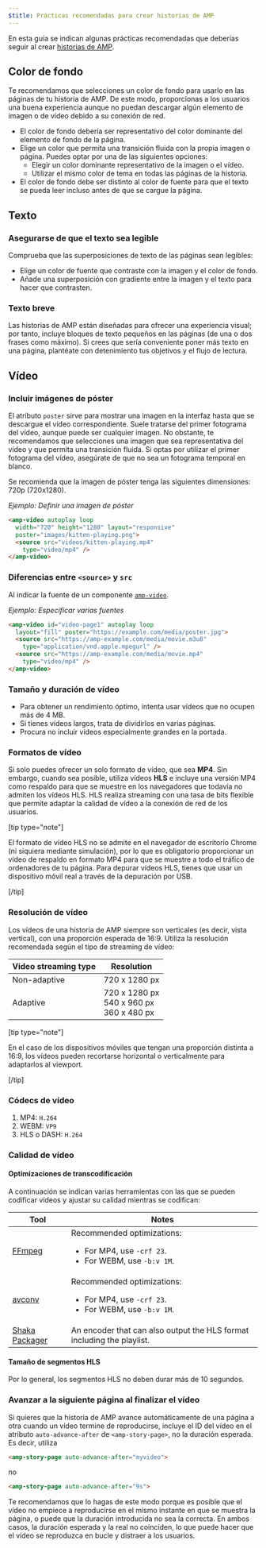 ```yaml
---
$title: Prácticas recomendadas para crear historias de AMP
---
```


En esta guía se indican algunas prácticas recomendadas que deberías seguir al crear [historias de AMP](../../../documentation/components/reference/amp-story.md).

## Color de fondo  

Te recomendamos que selecciones un color de fondo para usarlo en las páginas de tu historia de AMP. De este modo, proporcionas a los usuarios una buena experiencia aunque no puedan descargar algún elemento de imagen o de vídeo debido a su conexión de red.

*   El color de fondo debería ser representativo del color dominante del elemento de fondo de la página.
*   Elige un color que permita una transición fluida con la propia imagen o página. Puedes optar por una de las siguientes opciones:
    *   Elegir un color dominante representativo de la imagen o el vídeo.
    *   Utilizar el mismo color de tema en todas las páginas de la historia. 
*   El color de fondo debe ser distinto al color de fuente para que el texto se pueda leer incluso antes de que se cargue la página.

## Texto 

### Asegurarse de que el texto sea legible

Comprueba que las superposiciones de texto de las páginas sean legibles:

* Elige un color de fuente que contraste con la imagen y el color de fondo.
* Añade una superposición con gradiente entre la imagen y el texto para hacer que contrasten.

### Texto breve   

Las historias de AMP están diseñadas para ofrecer una experiencia visual; por tanto, incluye bloques de texto pequeños en las páginas (de una o dos frases como máximo). Si crees que sería conveniente poner más texto en una página, plantéate con detenimiento tus objetivos y el flujo de lectura.

## Vídeo  

### Incluir imágenes de póster 

El atributo `poster` sirve para mostrar una imagen en la interfaz hasta que se descargue el vídeo correspondiente. Suele tratarse del primer fotograma del vídeo, aunque puede ser cualquier imagen.  No obstante, te recomendamos que selecciones una imagen que sea representativa del vídeo y que permita una transición fluida. Si optas por utilizar el primer fotograma del vídeo, asegúrate de que no sea un fotograma temporal en blanco. 

Se recomienda que la imagen de póster tenga las siguientes dimensiones: 720p (720x1280).

*Ejemplo: Definir una imagen de póster*

```html
<amp-video autoplay loop
  width="720" height="1280" layout="responsive"
  poster="images/kitten-playing.png">
  <source src="videos/kitten-playing.mp4"
    type="video/mp4" />
</amp-video>
```

### Diferencias entre `<source>` y `src` 

Al indicar la fuente de un componente [`amp-video`](../../../documentation/components/reference/amp-video.md).

*Ejemplo: Especificar varias fuentes*

```html
<amp-video id="video-page1" autoplay loop
  layout="fill" poster="https://example.com/media/poster.jpg">
  <source src="https://amp-example.com/media/movie.m3u8"
    type="application/vnd.apple.mpegurl" />
  <source src="https://amp-example.com/media/movie.mp4"
    type="video/mp4" />
</amp-video>
```

### Tamaño y duración de vídeo

*   Para obtener un rendimiento óptimo, intenta usar vídeos que no ocupen más de 4 MB.
*   Si tienes vídeos largos, trata de dividirlos en varias páginas.
*   Procura no incluir vídeos especialmente grandes en la portada.

### Formatos de vídeo

Si solo puedes ofrecer un solo formato de vídeo, que sea **MP4**.  Sin embargo, cuando sea posible, utiliza vídeos **HLS** e incluye una versión MP4 como respaldo para que se muestre en los navegadores que todavía no admiten los vídeos HLS. HLS realiza streaming con una tasa de bits flexible que permite adaptar la calidad de vídeo a la conexión de red de los usuarios.

[tip type="note"]

El formato de vídeo HLS no se admite en el navegador de escritorio Chrome (ni siquiera mediante simulación), por lo que es obligatorio proporcionar un vídeo de respaldo en formato MP4 para que se muestre a todo el tráfico de ordenadores de tu página. Para depurar vídeos HLS, tienes que usar un dispositivo móvil real a través de la depuración por USB.

[/tip]

### Resolución de vídeo

Los vídeos de una historia de AMP siempre son verticales (es decir, vista vertical), con una proporción esperada de 16:9. Utiliza la resolución recomendada según el tipo de streaming de vídeo: 

<table>
  <thead>
    <tr>
     <th>Video streaming type</th>
     <th>Resolution</th>
    </tr>
  </thead>
  <tbody>
    <tr>
     <td>Non-adaptive</td>
     <td>720 x 1280 px</td>
    </tr>
    <tr>
     <td>Adaptive</td>
     <td>720 x 1280 px<br>540 x 960 px<br>360 x 480 px</td>
    </tr>
  </tbody>
</table>

[tip type="note"]

En el caso de los dispositivos móviles que tengan una proporción distinta a 16:9, los vídeos pueden recortarse horizontal o verticalmente para adaptarlos al viewport.

[/tip]

### Códecs de vídeo

1.  MP4: `H.264`
1.  WEBM: `VP9`
1.  HLS o DASH: `H.264`

### Calidad de vídeo

#### Optimizaciones de transcodificación

A continuación se indican varias herramientas con las que se pueden codificar vídeos y ajustar su calidad mientras se codifican:

<table>
  <thead>
    <tr>
     <th>Tool</th>
     <th>Notes</th>
    </tr>
  </thead>
  <tbody>
    <tr>
     <td><a href="https://www.ffmpeg.org/about.html">FFmpeg</a>
     </td>
     <td>Recommended optimizations:
      <ul>
        <li>For MP4, use <code>-crf 23</code>.</li>
        <li>For WEBM, use <code>-b:v 1M</code>.</li>
      </ul>
     </td>
    </tr>
    <tr>
     <td><a href="https://libav.org/avconv.html">avconv</a>
     </td>
     <td>Recommended optimizations:
      <ul>
        <li>For MP4, use <code>-crf 23</code>.</li>
        <li>For WEBM, use <code>-b:v 1M</code>.</li>
      </ul>
     </td>
    </tr>
    <tr>
     <td><a href="https://github.com/google/shaka-packager">Shaka Packager</a></td>
     <td>An encoder that can also output the HLS format including the playlist.
     </td>
    </tr>
  </tbody>
</table>

#### Tamaño de segmentos HLS

Por lo general, los segmentos HLS no deben durar más de 10 segundos.

### Avanzar a la siguiente página al finalizar el vídeo

Si quieres que la historia de AMP avance automáticamente de una página a otra cuando un vídeo termine de reproducirse, incluye el ID del vídeo en el atributo `auto-advance-after` de `<amp-story-page>`, no la duración esperada. Es decir, utiliza

```html
<amp-story-page auto-advance-after="myvideo">
```

no

```html
<amp-story-page auto-advance-after="9s">
```

Te recomendamos que lo hagas de este modo porque es posible que el vídeo no empiece a reproducirse en el mismo instante en que se muestra la página, o puede que la duración introducida no sea la correcta. En ambos casos, la duración esperada y la real no coinciden, lo que puede hacer que el vídeo se reproduzca en bucle y distraer a los usuarios.
 
